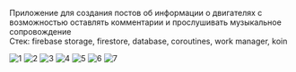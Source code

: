 Приложение для создания постов об информации о двигателях c возможностью оставлять комментарии и прослушивать музыкальное сопровождение  
Стек: firebase storage, firestore, database, coroutines, work manager, koin

![1](https://github.com/Ilya193/Engines/assets/40058340/bfb8959f-d0f2-4b07-9c1b-d10d1bf74bd5)
![2](https://github.com/Ilya193/Engines/assets/40058340/f1f1c0a7-4e69-4876-8379-e15957f14bd9)
![3](https://github.com/Ilya193/Engines/assets/40058340/0e2e336e-d6af-4596-95ab-0c48b74bd98f)
![4](https://github.com/Ilya193/Engines/assets/40058340/56651053-1d3f-4e6f-8859-d3c9adfeba12)
![5](https://github.com/Ilya193/Engines/assets/40058340/75148693-f628-4f68-a995-a01e6bb2d1e5)
![6](https://github.com/Ilya193/Engines/assets/40058340/ff737e41-e880-43cf-9021-22cfc592f414)
![7](https://github.com/Ilya193/Engines/assets/40058340/3e106993-5f83-475a-9c3b-af414e38f24e)
